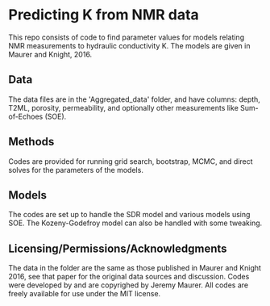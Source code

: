 # Predicting K from NMR data
This repo consists of code to find parameter values for models relating NMR measurements to hydraulic conductivity K. The models are given in Maurer and Knight, 2016. 

## Data
The data files are in the 'Aggregated_data' folder, and have columns: depth, T2ML, porosity, permeability, and optionally other measurements like Sum-of-Echoes (SOE). 

## Methods
Codes are provided for running grid search, bootstrap, MCMC, and direct solves for the parameters of the models. 

## Models
The codes are set up to handle the SDR model and various models using SOE. The Kozeny-Godefroy model can also be handled with some tweaking. 

## Licensing/Permissions/Acknowledgments
The data in the folder are the same as those published in Maurer and Knight 2016, see that paper for the original data sources and discussion. Codes were developed by and are copyrighed by Jeremy Maurer. All codes are freely available for use under the MIT license. 

